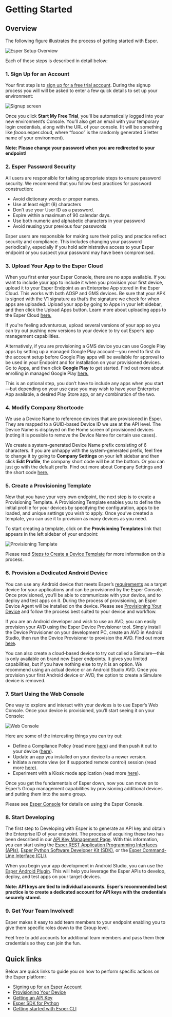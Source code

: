 # Getting Started

## Overview

The following figure illustrates the process of getting started with Esper.

![Esper Setup Overview](./assets/GettingStarted/GettingStartedOverviewUpdated.png)

Each of these steps is described in detail below:

### 1. Sign Up for an Account

Your first step is to [sign up for a free trial account](https://esper.io/signup). During the signup process you will will be asked to enter a few quick details to set up your environment:

![Signup screen](./assets/GettingStarted/SingupScreen.png)

Once you click **Start My Free Trial**, you'll be automatically logged into your new environment’s Console. You’ll also get an email with your temporary login credentials, along with the URL of your console. (It will be something like *foooo*.esper.cloud, where “foooo” is the randomly generated 5 letter name of your environment).

**Note: Please change your password when you are redirected to your endpoint!**

### 2. Esper Password Security

All users are responsible for taking appropriate steps to ensure password security. We recommend that you follow best practices for password construction:

* Avoid dictionary words or proper names.
* Use at least eight (8) characters
* Don’t use your User ID as a password.
* Expire within a maximum of 90 calendar days.
* Use both numeric and alphabetic characters in your password
* Avoid reusing your previous four passwords

Esper users are responsible for making sure their policy and practice reflect security and compliance.  This includes changing your password periodically, especially if you hold administrative access to your Esper endpoint or you suspect your password may have been compromised.

### 3. Upload Your App to the Esper Cloud

When you first enter your Esper Console, there are no apps available. If you want to include your app to include it when you provision your first device, upload it to your Esper Endpoint as an Enterprise App stored in the Esper Cloud. This works with both AOSP and GMS devices. Be sure that your APK is signed with the V1 signature as that’s the signature we check for when apps are uploaded. Upload your app by going to Apps in your left sidebar, and then click the Upload Apps button. Learn more about uploading apps to the Esper Cloud [here.](https://console-docs.esper.io/apps/)

If you're feeling adventurous, upload several versions of your app so you can try out pushing new versions to your device to try out Esper’s app management capabilities.

Alternatively, if you are provisioning a GMS device you can use Google Play apps by setting up a managed Google Play account—you need to first do the account setup before Google Play apps will be available for approval to be used in your Endpoint and for installation on your provisioned devices. Go to Apps, and then click **Google Play** to get started. Find out more about enrolling in managed Google Play [here.](https://console-docs.esper.io/apps/appactions.html#how-to-sign-up-for-google-play-for-work-emm-enrollment)

This is an optional step, you don’t have to include any apps when you start—but depending on your use case you may wish to have your Enterprise App available, a desired Play Store app, or any combination of the two.


### 4. Modify Company Shortcode

We use a Device Name to reference devices that are provisioned in Esper. They are mapped to a GUID-based Device ID we use at the API level. The Device Name is displayed on the Home screen of provisioned devices (noting it is possible to remove the Device Name for certain use cases).

We create a system-generated Device Name prefix consisting of 6 characters. If you are unhappy with the system-generated prefix, feel free to change it by going to **Company Settings** on your left sidebar and then click **Edit Profile**, the company short code will be at the bottom. Or you can just go with the default prefix. Find out more about Company Settings and the short code [here.](https://console-docs.esper.io/getting-started/shortcode.html#what-is-the-company-shortcode)

### 5. Create a Provisioning Template

Now that you have your very own endpoint, the next step is to create a Provisioning Template. A Provisioning Template enables you to define the initial profile for your devices by specifying the configuration, apps to be loaded, and unique settings you wish to apply. Once you’ve created a template, you can use it to provision as many devices as you need.

To start creating a template, click on the **Provisioning Templates** link that appears in the left sidebar of your endpoint:

![Provisioning Template](./assets/GettingStarted/ProvisioningTemplatesUpdated.png)

Please read [Steps to Create a Device Template](https://console-docs.esper.io/provisioning-template/) for more information on this process.

### 6. Provision a Dedicated Android Device

You can use any Android device that meets Esper’s [requirements](./requirements.md) as a target device for your applications and can be provisioned by the Esper Console. Once provisioned, you’ll be able to communicate with your device, and to deploy and test apps on it. During the process of provisioning, an Esper Device Agent will be installed on the device. Please see [Provisioning Your Device](./console/device-provisioning/index.md) and follow the process best suited to your device and workflow.

If you are an Android developer and wish to use an AVD, you can easily provision your AVD using the Esper Device Provisioner tool. Simply install the Device Provisioner on your development PC, create an AVD in Android Studio, then run the Device Provisioner to provision the AVD. Find out more [here](./provisioner.html#provisioning-an-avd).

You can also create a cloud-based device to try out called a Simulare—this is only available on brand new Esper endpoints. It gives you limited capabilities, but if you have nothing else to try it is an option. We recommend using an actual device or an Android Studio AVD. Once you provision your first Android device or AVD, the option to create a Simulare device is removed.

### 7. Start Using the Web Console

One way to explore and interact with your devices is to use Esper’s Web Console. Once your device is provisioned, you’ll start seeing it on your Console:

![Web Console](./assets/GettingStarted/WebConsoleUpdated.png)

Here are some of the interesting things you can try out:

* Define a Compliance Policy (read more [here](https://console-docs.esper.io/compliance-policy/)) and then push it out to your device ([here](https://console-docs.esper.io/devices-groups/device-compliance.html#how-to-manage-the-compliance-policy-on-a-single-device)).
* Update an app you installed on your device to a newer version.
* Initiate a remote view (or if supported remote control) session (read more [here](https://console-docs.esper.io/devices-groups/remote-viewer.html#how-to-access-a-device-using-the-remote-viewer-and-control)).
* Experiment with a Kiosk mode application (read more [here](https://console-docs.esper.io/devices-groups/device-settings.html)).

Once you get the fundamentals of Esper down, now you can move on to Esper’s Group management capabilities by provisioning additional devices and putting them into the same group.

Please see [Esper Console](https://console-docs.esper.io/) for details on using the Esper Console.

### 8. Start Developing

The first step to Developing with Esper is to generate an API key and obtain the Enterprise ID of your endpoint. The process of acquiring these two has been described in our [API Key Management Page](https://console-docs.esper.io/API/). With this information, you can start using the [Esper REST Application Programming Interfaces (APIs)](https://api.esper.io/), [Esper Python Software Developer Kit (SDK)](./pythonsdk.md), or the [Esper Command-Line Interface (CLI)](./espercli.md).

When you begin your app development in Android Studio, you can use the [Esper Android Plugin](./esperplugin.md). This will help you leverage the Esper APIs to develop, deploy, and test apps on your target devices.

**Note: API keys are tied to individual accounts. Esper's recommended best practice is to create a dedicated account for API keys with the credentials securely stored.**


### 9. Get Your Team Involved!

Esper makes it easy to add team members to your endpoint enabling you to give them specific roles down to the Group level.

Feel free to add accounts for additional team members and pass them their credentials so they can join the fun.

## Quick links

Below are quick links to guide you on how to perform specific actions on the Esper platform:

* [Signing up for an Esper Account](https://esper.io/signup)
* [Provisioning Your Device](./console/device-provisioning/index.md)
* [Getting an API Key](https://console-docs.esper.io/API/)
* [Esper SDK for Python](./pythonsdk.md)
* [Getting started with Esper CLI](./espercli.md)

